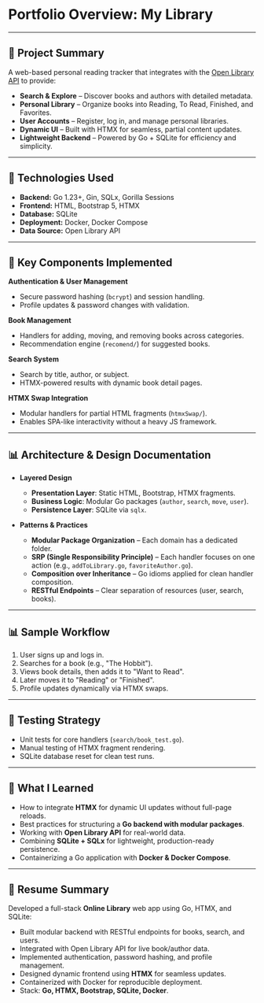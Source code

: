 # Portfolio Overview: My Library

---

## 🚀 Project Summary

A web-based personal reading tracker that integrates with the [Open Library API](https://openlibrary.org/developers/api) to provide:

* **Search & Explore** – Discover books and authors with detailed metadata.
* **Personal Library** – Organize books into Reading, To Read, Finished, and Favorites.
* **User Accounts** – Register, log in, and manage personal libraries.
* **Dynamic UI** – Built with HTMX for seamless, partial content updates.
* **Lightweight Backend** – Powered by Go + SQLite for efficiency and simplicity.

---

## 🧠 Technologies Used

* **Backend:** Go 1.23+, Gin, SQLx, Gorilla Sessions
* **Frontend:** HTML, Bootstrap 5, HTMX
* **Database:** SQLite
* **Deployment:** Docker, Docker Compose
* **Data Source:** Open Library API

---

## 🧹 Key Components Implemented

**Authentication & User Management**

* Secure password hashing (`bcrypt`) and session handling.
* Profile updates & password changes with validation.

**Book Management**

* Handlers for adding, moving, and removing books across categories.
* Recommendation engine (`recomend/`) for suggested books.

**Search System**

* Search by title, author, or subject.
* HTMX-powered results with dynamic book detail pages.

**HTMX Swap Integration**

* Modular handlers for partial HTML fragments (`htmxSwap/`).
* Enables SPA-like interactivity without a heavy JS framework.

---

## 📊 Architecture & Design Documentation

* **Layered Design**

  * **Presentation Layer**: Static HTML, Bootstrap, HTMX fragments.
  * **Business Logic**: Modular Go packages (`author`, `search`, `move`, `user`).
  * **Persistence Layer**: SQLite via `sqlx`.

* **Patterns & Practices**

  * **Modular Package Organization** – Each domain has a dedicated folder.
  * **SRP (Single Responsibility Principle)** – Each handler focuses on one action (e.g., `addToLibrary.go`, `favoriteAuthor.go`).
  * **Composition over Inheritance** – Go idioms applied for clean handler composition.
  * **RESTful Endpoints** – Clear separation of resources (user, search, books).

---

## 📊 Sample Workflow

1. User signs up and logs in.
2. Searches for a book (e.g., "The Hobbit").
3. Views book details, then adds it to "Want to Read".
4. Later moves it to "Reading" or "Finished".
5. Profile updates dynamically via HTMX swaps.

---

## 🧪 Testing Strategy

* Unit tests for core handlers (`search/book_test.go`).
* Manual testing of HTMX fragment rendering.
* SQLite database reset for clean test runs.

---

## 💬 What I Learned

* How to integrate **HTMX** for dynamic UI updates without full-page reloads.
* Best practices for structuring a **Go backend with modular packages**.
* Working with **Open Library API** for real-world data.
* Combining **SQLite + SQLx** for lightweight, production-ready persistence.
* Containerizing a Go application with **Docker & Docker Compose**.

---

## 🌟 Resume Summary

Developed a full-stack **Online Library** web app using Go, HTMX, and SQLite:

* Built modular backend with RESTful endpoints for books, search, and users.
* Integrated with Open Library API for live book/author data.
* Implemented authentication, password hashing, and profile management.
* Designed dynamic frontend using **HTMX** for seamless updates.
* Containerized with Docker for reproducible deployment.
* Stack: **Go, HTMX, Bootstrap, SQLite, Docker**.

